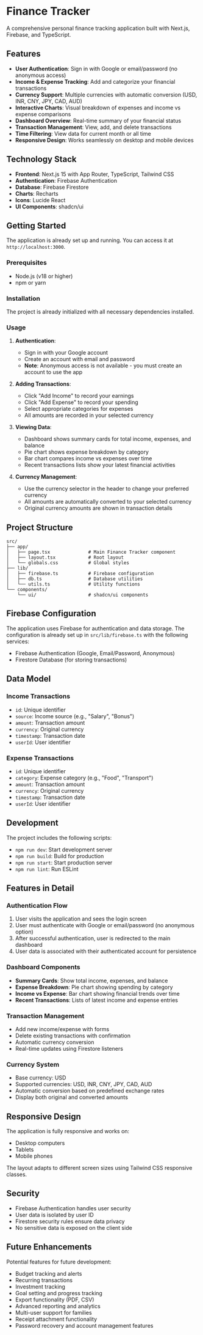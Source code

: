 # Finance Tracker

A comprehensive personal finance tracking application built with Next.js, Firebase, and TypeScript.

## Features

- **User Authentication**: Sign in with Google or email/password (no anonymous access)
- **Income & Expense Tracking**: Add and categorize your financial transactions
- **Currency Support**: Multiple currencies with automatic conversion (USD, INR, CNY, JPY, CAD, AUD)
- **Interactive Charts**: Visual breakdown of expenses and income vs expense comparisons
- **Dashboard Overview**: Real-time summary of your financial status
- **Transaction Management**: View, add, and delete transactions
- **Time Filtering**: View data for current month or all time
- **Responsive Design**: Works seamlessly on desktop and mobile devices

## Technology Stack

- **Frontend**: Next.js 15 with App Router, TypeScript, Tailwind CSS
- **Authentication**: Firebase Authentication
- **Database**: Firebase Firestore
- **Charts**: Recharts
- **Icons**: Lucide React
- **UI Components**: shadcn/ui

## Getting Started

The application is already set up and running. You can access it at `http://localhost:3000`.

### Prerequisites

- Node.js (v18 or higher)
- npm or yarn

### Installation

The project is already initialized with all necessary dependencies installed.

### Usage

1. **Authentication**: 
   - Sign in with your Google account
   - Create an account with email and password
   - **Note**: Anonymous access is not available - you must create an account to use the app

2. **Adding Transactions**:
   - Click "Add Income" to record your earnings
   - Click "Add Expense" to record your spending
   - Select appropriate categories for expenses
   - All amounts are recorded in your selected currency

3. **Viewing Data**:
   - Dashboard shows summary cards for total income, expenses, and balance
   - Pie chart shows expense breakdown by category
   - Bar chart compares income vs expenses over time
   - Recent transactions lists show your latest financial activities

4. **Currency Management**:
   - Use the currency selector in the header to change your preferred currency
   - All amounts are automatically converted to your selected currency
   - Original currency amounts are shown in transaction details

## Project Structure

```
src/
├── app/
│   ├── page.tsx              # Main Finance Tracker component
│   ├── layout.tsx            # Root layout
│   └── globals.css           # Global styles
├── lib/
│   ├── firebase.ts           # Firebase configuration
│   ├── db.ts                 # Database utilities
│   └── utils.ts              # Utility functions
└── components/
    └── ui/                   # shadcn/ui components
```

## Firebase Configuration

The application uses Firebase for authentication and data storage. The configuration is already set up in `src/lib/firebase.ts` with the following services:

- Firebase Authentication (Google, Email/Password, Anonymous)
- Firestore Database (for storing transactions)

## Data Model

### Income Transactions
- `id`: Unique identifier
- `source`: Income source (e.g., "Salary", "Bonus")
- `amount`: Transaction amount
- `currency`: Original currency
- `timestamp`: Transaction date
- `userId`: User identifier

### Expense Transactions
- `id`: Unique identifier
- `category`: Expense category (e.g., "Food", "Transport")
- `amount`: Transaction amount
- `currency`: Original currency
- `timestamp`: Transaction date
- `userId`: User identifier

## Development

The project includes the following scripts:

- `npm run dev`: Start development server
- `npm run build`: Build for production
- `npm run start`: Start production server
- `npm run lint`: Run ESLint

## Features in Detail

### Authentication Flow
1. User visits the application and sees the login screen
2. User must authenticate with Google or email/password (no anonymous option)
3. After successful authentication, user is redirected to the main dashboard
4. User data is associated with their authenticated account for persistence

### Dashboard Components
- **Summary Cards**: Show total income, expenses, and balance
- **Expense Breakdown**: Pie chart showing spending by category
- **Income vs Expense**: Bar chart showing financial trends over time
- **Recent Transactions**: Lists of latest income and expense entries

### Transaction Management
- Add new income/expense with forms
- Delete existing transactions with confirmation
- Automatic currency conversion
- Real-time updates using Firestore listeners

### Currency System
- Base currency: USD
- Supported currencies: USD, INR, CNY, JPY, CAD, AUD
- Automatic conversion based on predefined exchange rates
- Display both original and converted amounts

## Responsive Design

The application is fully responsive and works on:
- Desktop computers
- Tablets
- Mobile phones

The layout adapts to different screen sizes using Tailwind CSS responsive classes.

## Security

- Firebase Authentication handles user security
- User data is isolated by user ID
- Firestore security rules ensure data privacy
- No sensitive data is exposed on the client side

## Future Enhancements

Potential features for future development:
- Budget tracking and alerts
- Recurring transactions
- Investment tracking
- Goal setting and progress tracking
- Export functionality (PDF, CSV)
- Advanced reporting and analytics
- Multi-user support for families
- Receipt attachment functionality
- Password recovery and account management features